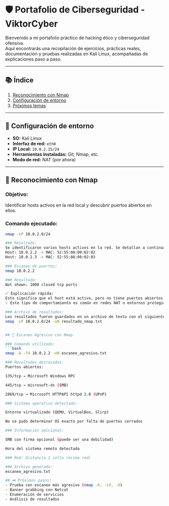 # 🛡️ Portafolio de Ciberseguridad - ViktorCyber

Bienvenido a mi portafolio práctico de hacking ético y ciberseguridad ofensiva.  
Aquí encontrarás una recopilación de ejercicios, prácticas reales, documentación y pruebas realizadas en Kali Linux, acompañadas de explicaciones paso a paso.

---

## 📚 Índice

1. [Reconocimiento con Nmap](#reconocimiento-con-nmap)
2. [Configuración de entorno](#configuración-de-entorno)
3. [Próximos temas](#próximos-temas)

---

## 🧰 Configuración de entorno

- **SO:** Kali Linux
- **Interfaz de red:** `eth0`
- **IP Local:** `10.0.2.15/24`
- **Herramientas instaladas:** Git, Nmap, etc.
- **Modo de red:** NAT (por ahora)

---

## 🔎 Reconocimiento con Nmap

### Objetivo:
Identificar hosts activos en la red local y descubrir puertos abiertos en ellos.

### Comando ejecutado:

```bash
nmap -sP 10.0.2.0/24

### Resultado:
Se identificaron varios hosts activos en la red. Se detallan a continuación:
Host: 10.0.2.2 -> MAC: 52:55:0A:00:02:02
Host: 10.0.2.3 -> MAC: 52:55:0A:00:02:03

### Escaneo de puertos:
nmap 10.0.2.2

### Resultado:
Not shown: 1000 closed tcp ports

✅ Explicación rápida:
Esto significa que el host está activo, pero no tiene puertos abiertos visibles o bien un firewall los bloquea.
💡 Este tipo de comportamiento es común en redes NAT o entornos protegidos.

### Archivo de resultados:
Los resultados fueron guardados en un archivo de texto con el siguiente comando:
nmap -sP 10.0.2.0/24 -oN resultado_nmap.txt


## 🔎 Escaneo Agresivo con Nmap

### Comando utilizado:
```bash
nmap -A -T4 10.0.2.2 -oN escaneo_agresivo.txt

### Resultados destacados:
Puertos abiertos:

135/tcp → Microsoft Windows RPC

445/tcp → microsoft-ds (SMB)

2869/tcp → Microsoft HTTPAPI httpd 2.0 (UPnP)

### Sistema operativo detectado:

Entorno virtualizado (QEMU, VirtualBox, Slirp)

No se pudo determinar OS exacto por falta de puertos cerrados

### Información adicional:

SMB con firma opcional (puede ser una debilidad)

Hora del sistema remoto detectada

### Red: Distancia 1 salto (misma red)

### Archivo generado:
escaneo_agresivo.txt

## ⏭️ Próximos pasos:
- Prueba con escaneo más agresivo (nmap -A, -sV, -O)
- Banner grabbing con Netcat
- Enumeración de servicios
- Análisis de resultados

